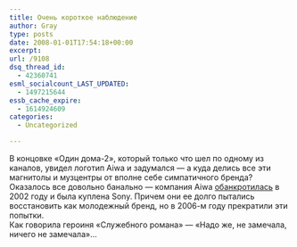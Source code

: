 ```yaml
---
title: Очень короткое наблюдение
author: Gray
type: posts
date: 2008-01-01T17:54:18+00:00
excerpt:
url: /9108
dsq_thread_id:
  - 42360741
esml_socialcount_LAST_UPDATED:
  - 1497215644
essb_cache_expire:
  - 1614924609
categories:
  - Uncategorized

---
```








В концовке &#171;Один дома-2&#187;, который только что шел по одному из каналов, увидел логотип Aiwa и задумался &#8212; а куда делись все эти магнитолы и музцентры от вполне себе симпатичного бренда? Оказалось все довольно банально &#8212; компания Aiwa <a href="http://en.wikipedia.org/wiki/Aiwa" target="_blank">обанкротилась</a> в 2002 году и была куплена Sony. Причем они ее долго пытались восстановить как молодежный бренд, но в 2006-м году прекратили эти попытки.  
Как говорила героиня &#171;Служебного романа&#187; &#8212; &#171;Надо же, не замечала, ничего не замечала&#187;&#8230;